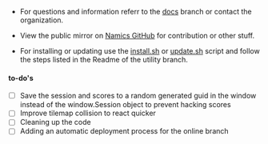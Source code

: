* For questions and information referr to the [docs](http://github.com/namics/pixel-run/tree/docs/) branch or contact the organization.

* View the public mirror on [Namics GitHub](http://gitub.com/namics/pixel-run) for contribution or other stuff.

* For installing or updating use the [install.sh](https://github.com/namics/pixel-run/tree/utility/install.sh) or [update.sh](https://github.com/namics/pixel-run/tree/utility/update.sh) script and follow the steps listed in the Readme of the utility branch.


#### to-do's

- [ ] Save the session and scores to a random generated guid in the window instead of the window.Session object to prevent hacking scores
- [ ] Improve tilemap collision to react quicker
- [ ] Cleaning up the code
- [ ] Adding an automatic deployment process for the online branch
